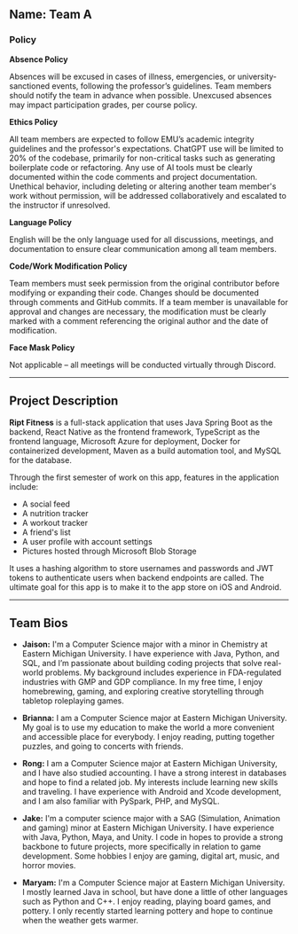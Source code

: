 ## Name: Team A

### Policy

**Absence Policy**

Absences will be excused in cases of illness, emergencies, or university-sanctioned events, following the professor’s guidelines. Team members should notify the team in advance when possible. Unexcused absences may impact participation grades, per course policy.

**Ethics Policy**

All team members are expected to follow EMU’s academic integrity guidelines and the professor's expectations. ChatGPT use will be limited to 20% of the codebase, primarily for non-critical tasks such as generating boilerplate code or refactoring. Any use of AI tools must be clearly documented within the code comments and project documentation. Unethical behavior, including deleting or altering another team member's work without permission, will be addressed collaboratively and escalated to the instructor if unresolved.

**Language Policy**

English will be the only language used for all discussions, meetings, and documentation to ensure clear communication among all team members.

**Code/Work Modification Policy**

Team members must seek permission from the original contributor before modifying or expanding their code. Changes should be documented through comments and GitHub commits. If a team member is unavailable for approval and changes are necessary, the modification must be clearly marked with a comment referencing the original author and the date of modification.

**Face Mask Policy**

Not applicable – all meetings will be conducted virtually through Discord.

---

## Project Description

**Ript Fitness** is a full-stack application that uses Java Spring Boot as the backend, React Native as the frontend framework, TypeScript as the frontend language, Microsoft Azure for deployment, Docker for containerized development, Maven as a build automation tool, and MySQL for the database.

Through the first semester of work on this app, features in the application include:

- A social feed
- A nutrition tracker
- A workout tracker
- A friend's list
- A user profile with account settings
- Pictures hosted through Microsoft Blob Storage

It uses a hashing algorithm to store usernames and passwords and JWT tokens to authenticate users when backend endpoints are called. The ultimate goal for this app is to make it to the app store on iOS and Android.

---

## Team Bios

- **Jaison:** I'm a Computer Science major with a minor in Chemistry at Eastern Michigan University. I have experience with Java, Python, and SQL, and I’m passionate about building coding projects that solve real-world problems. My background includes experience in FDA-regulated industries with GMP and GDP compliance. In my free time, I enjoy homebrewing, gaming, and exploring creative storytelling through tabletop roleplaying games.

- **Brianna:** I am a Computer Science major at Eastern Michigan University. My goal is to use my education to make the world a more convenient and accessible place for everybody. I enjoy reading, putting together puzzles, and going to concerts with friends. 

- **Rong:**  I am a Computer Science major at Eastern Michigan University, and I have also studied accounting. I have a strong interest in databases and hope to find a related job. My interests include learning new skills and traveling. I have experience with Android and Xcode development, and I am also familiar with PySpark, PHP, and MySQL.

- **Jake:**  I'm a computer science major with a SAG (Simulation, Animation and gaming) minor at Eastern Michigan University. I have experience with Java, Python, Maya, and Unity. I code in hopes to provide a strong backbone to future projects, more specifically in relation to game development. Some hobbies I enjoy are gaming, digital art, music, and horror movies.

- **Maryam:** I'm a Computer Science major at Eastern Michigan University. I mostly learned Java in school, but have done a little of other languages such as Python and C++. I enjoy reading, playing board games, and pottery. I only recently started learning pottery and hope to continue when the weather gets warmer.
